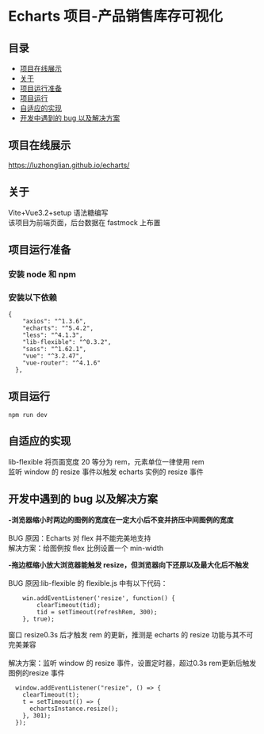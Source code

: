 # Echarts 项目-产品销售库存可视化

## 目录

- [项目在线展示](#show)
- [关于](#about)
- [项目运行准备](#getting_started)
- [项目运行](#usage)
- [自适应的实现](#resize)
- [开发中遇到的 bug 以及解决方案](#bug)

## 项目在线展示 <a name = "show"></a>
https://luzhonglian.github.io/echarts/
## 关于 <a name = "about"></a>

Vite+Vue3.2+setup 语法糖编写 <br>
该项目为前端页面，后台数据在 fastmock 上布置

## 项目运行准备 <a name = "getting_started"></a>

### 安装 node 和 npm

### 安装以下依赖

```
{
    "axios": "^1.3.6",
    "echarts": "^5.4.2",
    "less": "^4.1.3",
    "lib-flexible": "^0.3.2",
    "sass": "^1.62.1",
    "vue": "^3.2.47",
    "vue-router": "^4.1.6"
  },
```

## 项目运行 <a name = "usage"></a>

```
npm run dev
```

## 自适应的实现 <a name = "resize"></a>

lib-flexible 将页面宽度 20 等分为 rem，元素单位一律使用 rem <br>
监听 window 的 resize 事件以触发 echarts 实例的 resize 事件

## 开发中遇到的 bug 以及解决方案 <a name = "bug"></a>

**-浏览器缩小时两边的图例的宽度在一定大小后不变并挤压中间图例的宽度** <br><br>
BUG 原因：Echarts 对 flex 并不能完美地支持<br>
解决方案：给图例按 flex 比例设置一个 min-width

**-拖边框缩小放大浏览器能触发 resize，但浏览器向下还原以及最大化后不触发** <br><br>
BUG 原因:lib-flexible 的 flexible.js 中有以下代码：

```
    win.addEventListener('resize', function() {
        clearTimeout(tid);
        tid = setTimeout(refreshRem, 300);
    }, true);
```

窗口 resize0.3s 后才触发 rem 的更新，推测是 echarts 的 resize 功能与其不可完美兼容 <br><br>
解决方案：监听 window 的 resize 事件，设置定时器，超过0.3s rem更新后触发图例的resize 事件

```
  window.addEventListener("resize", () => {
    clearTimeout(t);
    t = setTimeout(() => {
      echartsInstance.resize();
    }, 301);
  });
```


